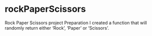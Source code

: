 # rockPaperScissors
Rock Paper Scissors project Preparation 
I created a function that will randomly return either ‘Rock’, ‘Paper’ or ‘Scissors’. 